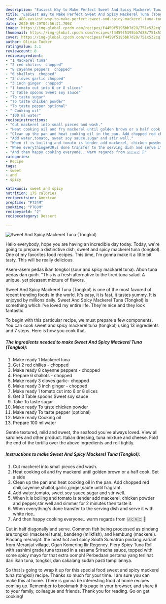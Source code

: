 ```yaml
---
description: "Easiest Way to Make Perfect Sweet And Spicy Mackerel Tuna (Tongkol)"
title: "Easiest Way to Make Perfect Sweet And Spicy Mackerel Tuna (Tongkol)"
slug: 488-easiest-way-to-make-perfect-sweet-and-spicy-mackerel-tuna-tongkol
date: 2020-09-29T04:56:21.706Z
image: https://img-global.cpcdn.com/recipes/f4459f5195bb7d28/751x532cq70/sweet-and-spicy-mackerel-tuna-tongkol-recipe-main-photo.jpg
thumbnail: https://img-global.cpcdn.com/recipes/f4459f5195bb7d28/751x532cq70/sweet-and-spicy-mackerel-tuna-tongkol-recipe-main-photo.jpg
cover: https://img-global.cpcdn.com/recipes/f4459f5195bb7d28/751x532cq70/sweet-and-spicy-mackerel-tuna-tongkol-recipe-main-photo.jpg
author: Olivia Tucker
ratingvalue: 3.1
reviewcount: 8
recipeingredient:
- "1 Mackerel tuna"
- "2 red chilies  chopped"
- "8 cayenne peppers  chopped"
- "6 shallots  chopped"
- "3 cloves garlic chopped"
- "3 inch ginger  chopped"
- "1 tomato cut into 6 or 8 slices"
- "3 Table spoons Sweet soy sauce"
- "To taste sugar"
- "To taste chicken powder"
- "To taste pepper optional"
- " Cooking oil"
- "100 ml water"
recipeinstructions:
- "Cut mackerel into small pieces and wash."
- "Heat cooking oil and fry mackerel until golden brown or a half cook. Set a side"
- "Clean up the pan and heat cooking oil in the pan. Add chopped red chili,cayenne,shallot,garlic,ginger,saute until fragrant."
- "Add water,tomato, sweet soy sauce,sugar and stir well."
- "When it is boiling and tomato is tender add mackerel, chicken powder and pepper,stir well and simmer for 2 minutes then taste it."
- "When everything&#39;s done transfer to the serving dish and serve it with white rice.."
- "And then happy cooking everyone.. warm regards from 🇲🇨🇲🇨 🙏"
categories:
- Recipe
tags:
- sweet
- and
- spicy

katakunci: sweet and spicy 
nutrition: 175 calories
recipecuisine: American
preptime: "PT34M"
cooktime: "PT60M"
recipeyield: "2"
recipecategory: Dessert

---
```



![Sweet And Spicy Mackerel Tuna (Tongkol)](https://img-global.cpcdn.com/recipes/f4459f5195bb7d28/751x532cq70/sweet-and-spicy-mackerel-tuna-tongkol-recipe-main-photo.jpg)

Hello everybody, hope you are having an incredible day today. Today, we're going to prepare a distinctive dish, sweet and spicy mackerel tuna (tongkol). One of my favorites food recipes. This time, I'm gonna make it a little bit tasty. This will be really delicious.

Asem-asem pedas ikan tongkol (sour and spicy mackarel tuna). Abon tuna pedas dan gurih. &#34;This is a fresh alternative to the tired tuna salad. A unique, yet pleasant mixture of flavors.

Sweet And Spicy Mackerel Tuna (Tongkol) is one of the most favored of recent trending foods in the world. It's easy, it is fast, it tastes yummy. It is enjoyed by millions daily. Sweet And Spicy Mackerel Tuna (Tongkol) is something which I've loved my entire life. They're nice and they look fantastic.


To begin with this particular recipe, we must prepare a few components. You can cook sweet and spicy mackerel tuna (tongkol) using 13 ingredients and 7 steps. Here is how you cook that.

<!--inarticleads1-->

##### The ingredients needed to make Sweet And Spicy Mackerel Tuna (Tongkol):

1. Make ready 1 Mackerel tuna
1. Get 2 red chilies - chopped
1. Make ready 8 cayenne peppers - chopped
1. Prepare 6 shallots - chopped
1. Make ready 3 cloves garlic- chopped
1. Make ready 3 inch ginger - chopped
1. Make ready 1 tomato cut into 6 or 8 slices
1. Get 3 Table spoons Sweet soy sauce
1. Take To taste sugar
1. Make ready To taste chicken powder
1. Make ready To taste pepper (optional)
1. Make ready  Cooking oil
1. Prepare 100 ml water


Gentle textured, mild and sweet, the seafood you&#39;ve always loved. View all sardines and other product. Italian dressing, tuna mixture and cheese. Fold the end of the tortilla over the above ingredients and roll tightly. 

<!--inarticleads2-->

##### Instructions to make Sweet And Spicy Mackerel Tuna (Tongkol):

1. Cut mackerel into small pieces and wash.
1. Heat cooking oil and fry mackerel until golden brown or a half cook. Set a side
1. Clean up the pan and heat cooking oil in the pan. Add chopped red chili,cayenne,shallot,garlic,ginger,saute until fragrant.
1. Add water,tomato, sweet soy sauce,sugar and stir well.
1. When it is boiling and tomato is tender add mackerel, chicken powder and pepper,stir well and simmer for 2 minutes then taste it.
1. When everything&#39;s done transfer to the serving dish and serve it with white rice..
1. And then happy cooking everyone.. warm regards from 🇲🇨🇲🇨 🙏


Cut in half diagonally and serve. Common fish being processed as pindang are tongkol (mackerel tuna), bandeng (milkfish), and kembung (mackerel). Pindang meranjat: the most hot and spicy South Sumatran pindang variant from Meranjat village, Ogan Komering Ilir Regency. Fiery Spicy Tuna Roll with sashimi grade tuna tossed in a sesame Sriracha sauce, topped with some spicy mayo for that extra oomph! Perbedaan pertama yang terlihat dari ikan tuna, tongkol, dan cakalang sudah pasti tampilannya. 

So that is going to wrap it up for this special food sweet and spicy mackerel tuna (tongkol) recipe. Thanks so much for your time. I am sure you can make this at home. There is gonna be interesting food at home recipes coming up. Remember to bookmark this page in your browser, and share it to your family, colleague and friends. Thank you for reading. Go on get cooking!
